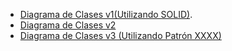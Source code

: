   -  [Diagrama de Clases v1(Utilizando SOLID)](https://drive.google.com/file/d/11IWOFRKximEFkUaB4nRyEx-70ex8tV-f/view?usp=sharing).
  -  [Diagrama de Clases v2](https://drive.google.com/file/d/1HIRTfPSktzmvUTH-4oQClEZdKWaOZRsV/view?usp=sharing)
  - [Diagrama de Clases v3 (Utilizando Patrón XXXX)](https://drive.google.com/file/d/1muwcedJDfv2R6NrO_RaQxFb29YJS_p-j/view?usp=sharing)
